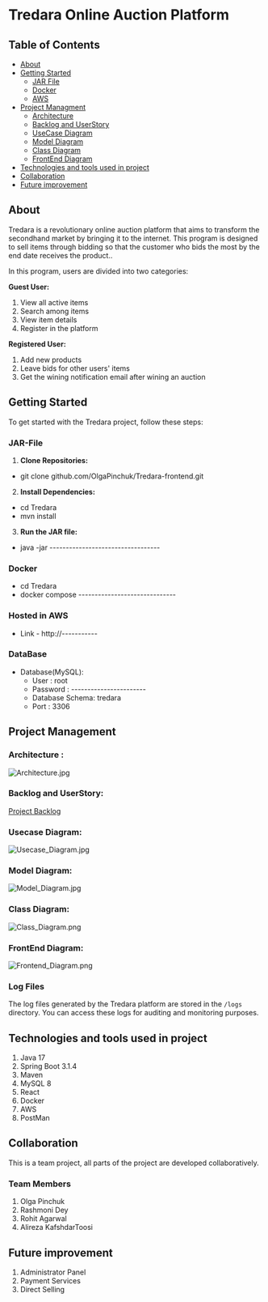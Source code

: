 # Tredara Online Auction Platform

## Table of Contents

- [About](#about)
- [Getting Started](#Getting-Started)
   - [JAR File](#JAR-File)
   - [Docker](#Docker)
   - [AWS](#Hosted-in-AWS)
- [Project Managment](#implementation-and-design)
   - [Architecture](#Architecture)
   - [Backlog and UserStory](#Backlog-and-UserStory)
   - [UseCase Diagram](#usecase-diagram)
   - [Model Diagram](#model-diagram)
   - [Class Diagram](#class-diagram)
   - [FrontEnd Diagram](#FrontEnd-Diagram)
- [Technologies and tools used in project](#Technologies-and-tools-used-in-project)
- [Collaboration](#collaboration)
- [Future improvement](#future-improvement)


## About
Tredara is a revolutionary online auction platform that aims to transform the secondhand market by bringing it to the internet.
This program is designed to sell items through bidding so that the customer who bids the most by the end date receives the product..

In this program, users are divided into two categories:

**Guest User:**
1. View all active items 
2. Search among items
3. View item details
4. Register in the platform

**Registered User:**
1. Add new products
2. Leave bids for other users' items
3. Get the wining notification email after wining an auction


## Getting Started

To get started with the Tredara project, follow these steps:
### JAR-File 
1. **Clone Repositories:**
- git clone github.com/OlgaPinchuk/Tredara-frontend.git

2. **Install Dependencies:**
- cd Tredara
- mvn install
3. **Run the JAR file:**
- java -jar ----------------------------------
### Docker
- cd Tredara
- docker compose ------------------------------

### Hosted in AWS
- Link - http://-----------

### DataBase
- Database(MySQL):
  - User : root
  - Password : -----------------------
  - Database Schema: tredara
  - Port : 3306

## Project Management

### Architecture :
![Architecture.jpg](documentation%2FArchitecture.jpg)

### Backlog and UserStory:
[Project Backlog](https://trello.com/invite/b/iVHDFoc8/ATTIfdad8d7bed847d9e7528afa6fd7ea46954EE087F/tredara)
### Usecase Diagram:
![Usecase_Diagram.jpg](documentation%2FUsecase_Diagram.jpg)

### Model Diagram:
![Model_Diagram.jpg](documentation%2FModel_Diagram.jpg)

### Class Diagram:
![Class_Diagram.png](documentation%2FClass_Diagram.png)

### FrontEnd Diagram:
![Frontend_Diagram.png](documentation%2FFrontend_Diagram.png)


### Log Files

The log files generated by the Tredara platform are stored in the `/logs` directory. You can access these logs for auditing and monitoring purposes.

## Technologies and tools used in project
1. Java 17 
2. Spring Boot 3.1.4
3. Maven
4. MySQL 8
5. React 
6. Docker 
7. AWS 
8. PostMan

## Collaboration
This is a team project, all parts of the project are developed collaboratively.

### Team Members
1. Olga Pinchuk
2. Rashmoni Dey
3. Rohit Agarwal
4. Alireza KafshdarToosi


## Future improvement
1. Administrator Panel
2. Payment Services
3. Direct Selling

